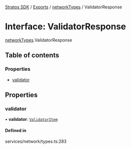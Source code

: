 [Stratos SDK](../README.md) / [Exports](../modules.md) / [networkTypes](../modules/networkTypes.md) / ValidatorResponse

# Interface: ValidatorResponse

[networkTypes](../modules/networkTypes.md).ValidatorResponse

## Table of contents

### Properties

- [validator](networkTypes.ValidatorResponse.md#validator)

## Properties

### validator

• **validator**: [`ValidatorItem`](networkTypes.ValidatorItem.md)

#### Defined in

services/network/types.ts:283
